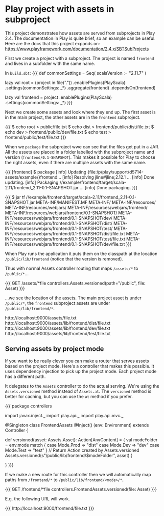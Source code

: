 # Play project with assets in subproject

This project demonstrates how assets are served from subprojects in Play 2.4. The documentation in Play is quite brief, so an example can be useful. Here are the docs that this project expands on: https://www.playframework.com/documentation/2.4.x/SBTSubProjects

First we create a project with a subproject. The project is named `frontend` and lives in a subfolder with the same name.

In `build.sbt`:
{{{
def commonSettings = Seq(
  scalaVersion := "2.11.7"
)

lazy val root = (project in file("."))
  .enablePlugins(PlayScala)
  .settings(commonSettings: _*)
  .aggregate(frontend)
  .dependsOn(frontend)

lazy val frontend = project
  .enablePlugins(PlayScala)
  .settings(commonSettings: _*)
}}}

Next we create some assets and look where they end up. The first asset is in the main project, the other assets are in the `frontend` subproject.

{{{
$ echo root > public/file.txt
$ echo dist > frontend/public/dist/file.txt
$ echo dev > frontend/public/dev/file.txt
$ echo test > frontend/public/test/file.txt
}}}

When we `package` the subproject wwe can see that the files get put in a JAR. All the assets are placed in a folder labelled with the subproject name and version (`frontend/0.1-SNAPSHOT`). This makes it possible for Play to choose the right assets, even if there are multiple assets with the same name.

{{{
[frontend] $ package
[info] Updating {file:/p/play/support/d5714-assets/example/}frontend...
[info] Resolving jline#jline;2.12.1 ...
[info] Done updating.
[info] Packaging /<path>/example/frontend/target/scala-2.11/frontend_2.11-0.1-SNAPSHOT.jar ...
[info] Done packaging.
}}}

{{{
$ jar tf /<path>/example/frontend/target/scala-2.11/frontend_2.11-0.1-SNAPSHOT.jar
META-INF/MANIFEST.MF
META-INF/
META-INF/resources/
META-INF/resources/webjars/
META-INF/resources/webjars/frontend/
META-INF/resources/webjars/frontend/0.1-SNAPSHOT/
META-INF/resources/webjars/frontend/0.1-SNAPSHOT/dev/
META-INF/resources/webjars/frontend/0.1-SNAPSHOT/dist/
META-INF/resources/webjars/frontend/0.1-SNAPSHOT/test/
META-INF/resources/webjars/frontend/0.1-SNAPSHOT/dist/file.txt
META-INF/resources/webjars/frontend/0.1-SNAPSHOT/test/file.txt
META-INF/resources/webjars/frontend/0.1-SNAPSHOT/dev/file.txt
}}}


When Play runs the application it puts them on the classpath at the location `/public/lib/frontend` (notice that the version is removed).

Thus with normal Assets controller routing that maps `/assets/*` to `/public/*`…

{{{
GET     /assets/*file               controllers.Assets.versioned(path="/public", file: Asset)
}}}

…we see the location of the assets. The main project asset is under `/public/*`, the `frontend` subproject assets are under `/public/lib/frontend/*`.

http://localhost:9000/assets/file.txt
http://localhost:9000/assets/lib/frontend/dist/file.txt
http://localhost:9000/assets/lib/frontend/dev/file.txt
http://localhost:9000/assets/lib/frontend/test/file.txt

## Serving assets by project mode

If you want to be really clever you can make a router that serves assets based on the project mode. Here's a controller that makes this possible. It uses dependency injection to pick up the project mode. Each project mode has a different path.

It delegates to the `Assets` controller to do the actual serving. We're using the `Assets.versioned` method instead of `Assets.at`. The `versioned` method is better for caching, but you can use the `at` method if you prefer.

{{{
package controllers

import javax.inject._
import play.api._
import play.api.mvc._

@Singleton
class FrontendAssets @Inject() (env: Environment) extends Controller {

  def versioned(asset: Assets.Asset): Action[AnyContent] = {
    val modeFolder = env.mode match {
      case Mode.Prod => "dist"
      case Mode.Dev => "dev"
      case Mode.Test => "test"
    }
    // Return Action created by Assets.versioned
    Assets.versioned(s"/public/lib/frontend/$modeFolder", asset)
  }

}
}}}

If we make a new route for this controller then we will automatically map paths from `/frontend/*` to `/public/lib/frontend/<mode>/*`.

{{{
GET     /frontend/*file             controllers.FrontendAssets.versioned(file: Asset)
}}}

E.g. the following URL will work.

{{{
http://localhost:9000/frontend/file.txt
}}}